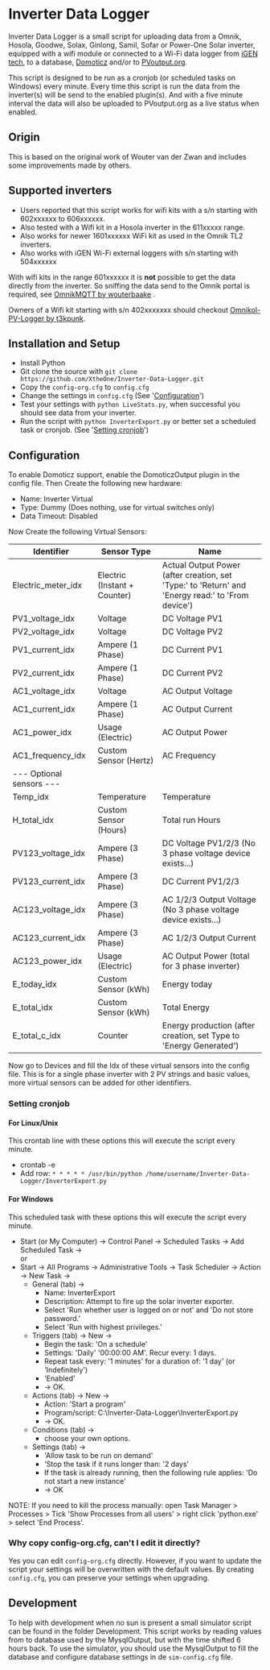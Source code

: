 # Inverter Data Logger
Inverter Data Logger is a small script for uploading data from a 
Omnik, Hosola, Goodwe, Solax, Ginlong, Samil, Sofar or Power-One
Solar inverter, equipped with a wifi module or connected to a Wi-Fi data logger
from [iGEN tech](http://solarmanpv.com/index_en.html), to a database, [Domoticz](http://domoticz.com/) 
and/or to [PVoutput.org](https://pvoutput.org/).

This script is designed to be run as a cronjob (or scheduled tasks on Windows) every minute.
Every time this script is run the data from the inverter(s) will be send to the enabled plugin(s).
And with a five minute interval the data will also be uploaded to PVoutput.org as a live status when enabled.

## Origin
This is based on the original work of Wouter van der Zwan and includes some improvements made by others.

## Supported inverters
- Users reported that this script works for wifi kits with a s/n starting with 602xxxxxx to 606xxxxxx.
- Also tested with a Wifi kit in a Hosola inverter in the 611xxxxx range.
- Also works for newer 1601xxxxxx WiFi kit as used in the Omnik TL2 inverters.
- Also works with iGEN Wi-Fi external loggers with s/n starting with 504xxxxxx

With wifi kits in the range 601xxxxxx it is **not** possible to get the data directly from the 
inverter. So sniffing the data send to the Omnik portal is required, see [OmnikMQTT by 
wouterbaake](https://github.com/wouterbaake/OmnikMQTT) .

Owners of a Wifi kit starting with s/n 402xxxxxxx should checkout
[Omnikol-PV-Logger by t3kpunk](https://github.com/t3kpunk/Omniksol-PV-Logger).

## Installation and Setup
* Install Python
* Git clone the source with `git clone https://github.com/XtheOne/Inverter-Data-Logger.git`
* Copy the `config-org.cfg` to `config.cfg`
* Change the settings in `config.cfg` (See '[Configuration](#configuration)')
* Test your settings with `python LiveStats.py`, when successful you should see data from your inverter.
* Run the script with `python InverterExport.py` or better set a scheduled task or cronjob. (See '[Setting cronjob](#setting-cronjob)')

## Configuration
To enable Domoticz support, enable the DomoticzOutput plugin in the config file.
Then Create the following new hardware:
* Name: Inverter Virtual
* Type: Dummy (Does nothing, use for virtual switches only)
* Data Timeout: Disabled

Now Create the following Virtual Sensors:

| Identifier               | Sensor Type                  | Name                    |
| ------------------------ | ---------------------------- | ----------------------  |
| Electric_meter_idx       | Electric (Instant + Counter) | Actual Output Power (after creation, set 'Type:' to 'Return' and 'Energy read:' to 'From device') |
| PV1_voltage_idx          | Voltage                      | DC Voltage PV1          |
| PV2_voltage_idx          | Voltage                      | DC Voltage PV2          |
| PV1_current_idx          | Ampere (1 Phase)             | DC Current PV1          |
| PV2_current_idx          | Ampere (1 Phase)             | DC Current PV2          |
| AC1_voltage_idx          | Voltage                      | AC Output Voltage       |
| AC1_current_idx          | Ampere (1 Phase)             | AC Output Current       |
| AC1_power_idx            | Usage (Electric)             | AC Output Power         |
| AC1_frequency_idx        | Custom Sensor (Hertz)        | AC Frequency            |
| --- Optional sensors --- |                              |                         |
| Temp_idx                 | Temperature                  | Temperature             |
| H_total_idx              | Custom Sensor (Hours)        | Total run Hours         |
| PV123_voltage_idx        | Ampere (3 Phase)             | DC Voltage PV1/2/3 (No 3 phase voltage device exists...) |
| PV123_current_idx        | Ampere (3 Phase)             | DC Current PV1/2/3      |
| AC123_voltage_idx        | Ampere (3 Phase)             | AC 1/2/3 Output Voltage (No 3 phase voltage device exists...) |
| AC123_current_idx        | Ampere (3 Phase)             | AC 1/2/3 Output Current |
| AC123_power_idx          | Usage (Electric)             | AC Output Power (total for 3 phase inverter) |
| E_today_idx              | Custom Sensor (kWh)          | Energy today            |
| E_total_idx              | Custom Sensor (kWh)          | Total Energy            |
| E_total_c_idx            | Counter                      | Energy production (after creation, set Type to 'Energy Generated') |

Now go to Devices and fill the Idx of these virtual sensors into the config file.
This is for a single phase inverter with 2 PV strings and basic values, more virtual sensors can be added for other identifiers.

### Setting cronjob
#### For Linux/Unix
This crontab line with these options this will execute the script every minute.
* crontab -e
* Add row: `* * * * * /usr/bin/python /home/username/Inverter-Data-Logger/InverterExport.py`

#### For Windows
This scheduled task with these options this will execute the script every minute.
* Start (or My Computer) -> Control Panel -> Scheduled Tasks -> Add Scheduled Task ->  
or
* Start -> All Programs -> Administrative Tools -> Task Scheduler -> Action -> New Task ->
    * General (tab) ->
       * Name: InverterExport
       * Description: Attempt to fire up the solar inverter exporter.
       * Select 'Run whether user is logged on or not' and 'Do not store password.'
       * Select 'Run with highest privileges.'
    * Triggers (tab) -> New ->
       * Begin the task: 'On a schedule'
       * Settings: 'Daily' '00:00:00 AM'. Recur every: 1 days.
       * Repeat task every: '1 minutes' for a duration of: '1 day' (or 'Indefinitely')
       * 'Enabled'
       * -> OK.
    * Actions (tab) -> New ->
       * Action: 'Start a program'
       * Program/script: C:\Inverter-Data-Logger\InverterExport.py
       * -> OK.
    * Conditions (tab) ->
       * choose your own options.
    * Settings (tab) ->
       * 'Allow task to be run on demand'
       * 'Stop the task if it runs longer than: '2 days'
       * If the task is already running, then the following rule applies: 'Do not start a new instance'
       * -> OK  

NOTE: If you need to kill the process manually: open Task Manager > Processes > Tick 'Show Processes from all users' > right click 'python.exe' > select 'End Process'.

### Why copy config-org.cfg, can't I edit it directly?
Yes you can edit `config-org.cfg` directly. However, if you want to update the 
script your settings will be overwritten with the default values. By creating 
`config.cfg`, you can preserve your settings when upgrading.

## Development
To help with development when no sun is present a small simulator script can be
found in the folder Development. This script works by reading values from to
database used by the MysqlOutput, but with the time shifted 6 hours back. To use
the simulator, you should use the MysqlOutput to fill the database and configure
database settings in de `sim-config.cfg` file.
